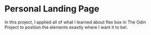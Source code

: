 # Personal Landing Page
In this project, I applied all of what I learned about flex box in The Odin Project to position the elements exaxtly where I want it to be!. 
